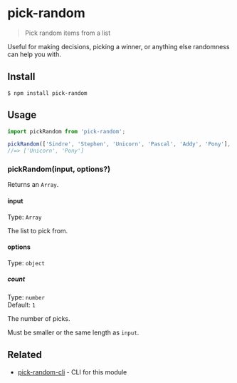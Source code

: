# pick-random

> Pick random items from a list

Useful for making decisions, picking a winner, or anything else randomness can help you with.

## Install

```
$ npm install pick-random
```

## Usage

```js
import pickRandom from 'pick-random';

pickRandom(['Sindre', 'Stephen', 'Unicorn', 'Pascal', 'Addy', 'Pony'], {count: 2});
//=> ['Unicorn', 'Pony']
```

### pickRandom(input, options?)

Returns an `Array`.

#### input

Type: `Array`

The list to pick from.

#### options

Type: `object`

##### count

Type: `number`\
Default: `1`

The number of picks.

Must be smaller or the same length as `input`.

## Related

- [pick-random-cli](https://github.com/sindresorhus/pick-random-cli) - CLI for this module
